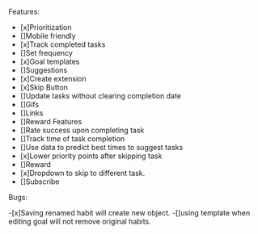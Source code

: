 Features:

- [x]Prioritization
- []Mobile friendly
- [x]Track completed tasks
- []Set frequency
- [x]Goal templates
- []Suggestions
- [x]Create extension
- [x]Skip Button
- []Update tasks without clearing completion date
- []Gifs
- []Links
- []Reward Features
- []Rate success upon completing task
- []Track time of task completion
- []Use data to predict best times to suggest tasks
- [x]Lower priority points after skipping task
- []Reward
- [x]Dropdown to skip to different task.
- []Subscribe


Bugs:

-[x]Saving renamed habit will create new object.
-[]using template when editing goal will not remove original habits.
